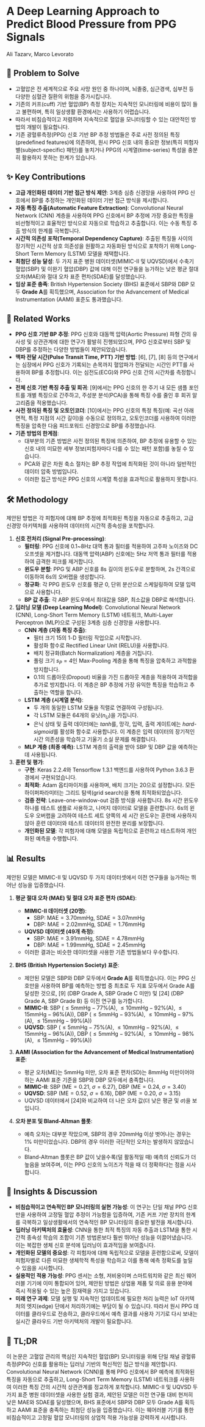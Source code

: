 # A Deep Learning Approach to Predict Blood Pressure from PPG Signals

Ali Tazarv, Marco Levorato

## 🧩 Problem to Solve

- 고혈압은 전 세계적으로 주요 사망 원인 중 하나이며, 뇌졸중, 심근경색, 심부전 등 다양한 심혈관 질환의 위험을 증가시킵니다.
- 기존의 커프(cuff) 기반 혈압(BP) 측정 장치는 지속적인 모니터링에 비용이 많이 들고 불편하며, 특히 일상생활 환경에서는 사용하기 어렵습니다.
- 따라서 비침습적이고 저렴하며 지속적으로 혈압을 모니터링할 수 있는 대안적인 방법의 개발이 필요합니다.
- 기존 광혈류측정(PPG) 신호 기반 BP 추정 방법들은 주로 사전 정의된 특징(predefined features)에 의존하여, 원시 PPG 신호 내의 중요한 정보(특히 피험자별(subject-specific) 패턴)를 놓치거나 PPG의 시계열(time-series) 특성을 충분히 활용하지 못하는 한계가 있습니다.

## ✨ Key Contributions

- **고급 개인화된 데이터 기반 접근 방식 제안**: 3계층 심층 신경망을 사용하여 PPG 신호에서 BP를 추정하는 개인화된 데이터 기반 접근 방식을 제시합니다.
- **자동 특징 추출(Automatic Feature Extraction)**: Convolutional Neural Network (CNN) 계층을 사용하여 PPG 신호에서 BP 추정에 가장 중요한 특징을 비선형적이고 효율적인 방식으로 자동으로 학습하고 추출합니다. 이는 수동 특징 추출 방식의 한계를 극복합니다.
- **시간적 의존성 포착(Temporal Dependency Capture)**: 추출된 특징들 사이의 장기적인 시간적 상호 의존성을 원활하고 자동화된 방식으로 포착하기 위해 Long-Short Term Memory (LSTM) 모델을 채택합니다.
- **최첨단 성능 달성**: 두 가지 표준 병원 데이터셋(MIMIC-II 및 UQVSD)에서 수축기 혈압(SBP) 및 이완기 혈압(DBP) 값에 대해 이전 연구들을 능가하는 낮은 평균 절대 오차(MAE)와 절대 오차 표준 편차(SDAE)를 달성했습니다.
- **임상 표준 충족**: British Hypertension Society (BHS) 표준에서 SBP와 DBP 모두 **Grade A**를 획득했으며, Association for the Advancement of Medical Instrumentation (AAMI) 표준도 통과했습니다.

## 📎 Related Works

- **PPG 신호 기반 BP 추정**: PPG 신호와 대동맥 압력(Aortic Pressure) 파형 간의 유사성 및 상관관계에 대한 연구가 활발히 진행되었으며, PPG 신호로부터 SBP 및 DBP를 추정하는 다양한 방법들이 제안되었습니다.
- **맥파 전달 시간(Pulse Transit Time, PTT) 기반 방법**: [6], [7], [8] 등의 연구에서는 심장에서 PPG 신호가 기록되는 손목까지 혈압파가 전달되는 시간인 PTT를 사용하여 BP를 추정합니다. 이는 심전도(ECG)와 PPG 신호 간의 시간차를 측정합니다.
- **전체 신호 기반 특징 추출 및 회귀**: [9]에서는 PPG 신호의 한 주기 내 모든 샘플 포인트를 개별 특징으로 간주하고, 주성분 분석(PCA)을 통해 특징 수를 줄인 후 회귀 알고리즘을 적용했습니다.
- **사전 정의된 특징 및 오토인코더**: [10]에서는 PPG 신호의 특정 특징(예: 곡선 아래 면적, 특정 지점의 시간 길이)을 수동으로 정의하고, 오토인코더를 사용하여 이러한 특징을 압축한 다음 피드포워드 신경망으로 BP를 추정했습니다.
- **기존 방법의 한계점**:
  - 대부분의 기존 방법은 사전 정의된 특징에 의존하여, BP 추정에 유용할 수 있는 신호 내의 미묘한 세부 정보(피험자마다 다를 수 있는 패턴 포함)를 놓칠 수 있습니다.
  - PCA와 같은 차원 축소 절차는 BP 추정 작업에 최적화된 것이 아니라 일반적인 데이터 압축 방법입니다.
  - 이러한 접근 방식은 PPG 신호의 시계열 특성을 효과적으로 활용하지 못합니다.

## 🛠️ Methodology

제안된 방법은 각 피험자에 대해 BP 추정에 최적화된 특징을 자동으로 추출하고, 고급 신경망 아키텍처를 사용하여 데이터의 시간적 종속성을 포착합니다.

1. **신호 전처리 (Signal Pre-processing)**:
   - **필터링**: PPG 신호에 $0.1$~$8 \text{Hz}$ 대역 통과 필터를 적용하여 고주파 노이즈와 DC 오프셋을 제거합니다. 대동맥 압력(ABP) 신호에는 $5 \text{Hz}$ 저역 통과 필터를 적용하여 급격한 피크를 제거합니다.
   - **윈도우 분할**: PPG 및 ABP 신호를 $8 \text{s}$ 길이의 윈도우로 분할하며, $2 \text{s}$ 간격으로 이동하여 $6 \text{s}$의 오버랩을 생성합니다.
   - **정규화**: 각 PPG 윈도우 신호를 평균 $0$, 단위 분산으로 스케일링하여 모델 입력으로 사용합니다.
   - **BP 값 추출**: 각 ABP 윈도우에서 최대값을 SBP, 최소값을 DBP로 해석합니다.
2. **딥러닝 모델 (Deep Learning Model)**: Convolutional Neural Network (CNN), Long-Short Term Memory (LSTM) 네트워크, Multi-Layer Perceptron (MLP)으로 구성된 3계층 심층 신경망을 사용합니다.
   - **CNN 계층 (자동 특징 추출)**:
     - 필터 크기 $15$의 1-D 필터링 작업으로 시작합니다.
     - 활성화 함수로 Rectified Linear Unit (RELU)을 사용합니다.
     - 배치 정규화(Batch Normalization) 계층을 거칩니다.
     - 풀링 크기 $s_P = 4$인 Max-Pooling 계층을 통해 특징을 압축하고 과적합을 방지합니다.
     - $0.1$의 드롭아웃(Dropout) 비율을 가진 드롭아웃 계층을 적용하여 과적합을 추가로 방지합니다. 이 계층은 BP 추정에 가장 유익한 특징을 학습하고 추출하는 역할을 합니다.
   - **LSTM 계층 (시계열 분석)**:
     - 두 개의 동일한 LSTM 모듈을 직렬로 연결하여 구성됩니다.
     - 각 LSTM 모듈은 $64$개의 유닛($n_U$)을 가집니다.
     - 은닉 상태 및 출력 데이터에는 $tanh$를, 망각, 입력, 출력 게이트에는 $hard\text{-}sigmoid$를 활성화 함수로 사용합니다. 이 계층은 입력 데이터의 장기적인 시간 의존성을 학습하고 기울기 소실 문제를 해결합니다.
   - **MLP 계층 (최종 예측)**: LSTM 계층의 출력을 받아 SBP 및 DBP 값을 예측하는 데 사용됩니다.
3. **훈련 및 평가**:
   - **구현**: Keras 2.2.4와 Tensorflow 1.3.1 백엔드를 사용하여 Python 3.6.3 환경에서 구현되었습니다.
   - **최적화**: Adam 옵티마이저를 사용하며, 배치 크기는 $20$으로 설정합니다. 모든 하이퍼파라미터는 그리드 탐색(grid search)을 통해 최적화되었습니다.
   - **검증 전략**: Leave-one-window-out 검증 방식을 사용합니다. $8 \text{s}$ 시간 윈도우 하나를 테스트 샘플로 사용하고, 나머지 데이터로 모델을 훈련합니다. $6 \text{s}$의 윈도우 오버랩을 고려하여 테스트 세트 양쪽의 세 시간 윈도우는 훈련에 사용하지 않아 훈련 데이터와 테스트 데이터의 완전한 분리를 보장합니다.
   - **개인화된 모델**: 각 피험자에 대해 모델을 독립적으로 훈련하고 테스트하여 개인화된 예측을 수행합니다.

## 📊 Results

제안된 모델은 MIMIC-II 및 UQVSD 두 가지 데이터셋에서 이전 연구들을 능가하는 뛰어난 성능을 입증했습니다.

1. **평균 절대 오차 (MAE) 및 절대 오차 표준 편차 (SDAE)**:

   - **MIMIC-II 데이터셋 (20명)**:
     - SBP: $\text{MAE} = 3.70 \text{mmHg}$, $\text{SDAE} = 3.07 \text{mmHg}$
     - DBP: $\text{MAE} = 2.02 \text{mmHg}$, $\text{SDAE} = 1.76 \text{mmHg}$
   - **UQVSD 데이터셋 (49개 측정)**:
     - SBP: $\text{MAE} = 3.91 \text{mmHg}$, $\text{SDAE} = 4.78 \text{mmHg}$
     - DBP: $\text{MAE} = 1.99 \text{mmHg}$, $\text{SDAE} = 2.45 \text{mmHg}$
   - 이러한 결과는 비슷한 데이터셋을 사용한 기존 방법들보다 우수합니다.

2. **BHS (British Hypertension Society) 표준**:

   - 제안된 모델은 SBP와 DBP 모두에서 **Grade A**를 획득했습니다. 이는 PPG 신호만을 사용하여 BP를 예측하는 방법 중 최초로 두 지표 모두에서 Grade A를 달성한 것으로, [9] (DBP Grade A, SBP Grade C 미만) 및 [24] (DBP Grade A, SBP Grade B) 등 이전 연구를 능가합니다.
   - **MIMIC-II**: SBP ($\le 5 \text{mmHg} - 77\%(\text{A})$, $\le 10 \text{mmHg} - 92\%(\text{A})$, $\le 15 \text{mmHg} - 96\%(\text{A})$), DBP ($\le 5 \text{mmHg} - 93\%(\text{A})$, $\le 10 \text{mmHg} - 97\%(\text{A})$, $\le 15 \text{mmHg} - 99\%(\text{A})$)
   - **UQVSD**: SBP ($\le 5 \text{mmHg} - 75\%(\text{A})$, $\le 10 \text{mmHg} - 92\%(\text{A})$, $\le 15 \text{mmHg} - 96\%(\text{A})$), DBP ($\le 5 \text{mmHg} - 92\%(\text{A})$, $\le 10 \text{mmHg} - 98\%(\text{A})$, $\le 15 \text{mmHg} - 99\%(\text{A})$)

3. **AAMI (Association for the Advancement of Medical Instrumentation) 표준**:

   - 평균 오차(ME)는 $5 \text{mmHg}$ 미만, 오차 표준 편차(SD)는 $8 \text{mmHg}$ 미만이어야 하는 AAMI 표준 기준을 SBP와 DBP 모두에서 충족합니다.
   - **MIMIC-II**: SBP ($\text{ME}=0.21$, $\sigma=6.27$), DBP ($\text{ME}=0.24$, $\sigma=3.40$)
   - **UQVSD**: SBP ($\text{ME}=0.52$, $\sigma=6.16$), DBP ($\text{ME}=0.20$, $\sigma=3.15$)
   - UQVSD 데이터에서 [24]와 비교하여 더 나은 오차 값(더 낮은 평균 및 $\sigma$)을 보입니다.

4. **오차 분포 및 Bland-Altman 플롯**:
   - 예측 오차는 대부분 작았으며, SBP의 경우 $20 \text{mmHg}$ 이상 벗어나는 경우는 $1\%$ 미만이었습니다. DBP의 경우 이러한 극단적인 오차는 발생하지 않았습니다.
   - Bland-Altman 플롯은 BP 값이 낮을수록(덜 활동적일 때) 예측의 신뢰도가 더 높음을 보여주며, 이는 PPG 신호의 노이즈가 적을 때 더 정확하다는 점을 시사합니다.

## 🧠 Insights & Discussion

- **비침습적이고 연속적인 BP 모니터링의 실현 가능성**: 이 연구는 단일 채널 PPG 신호만을 사용하여 고정밀 혈압 추정이 가능함을 입증하여, 기존 커프 기반 장치의 한계를 극복하고 일상생활에서의 연속적인 BP 모니터링의 중요한 발전을 제시합니다.
- **딥러닝 아키텍처의 효율성**: CNN을 통한 최적 특징의 자동 추출과 LSTM을 통한 시간적 종속성 학습의 조합이 기존 방법론보다 훨씬 뛰어난 성능을 이끌어냈습니다. 이는 복잡한 생체 신호 분석에 딥러닝이 효과적임을 보여줍니다.
- **개인화된 모델의 중요성**: 각 피험자에 대해 독립적으로 모델을 훈련함으로써, 모델이 피험자별로 다른 미묘한 생체학적 특성을 학습하고 이를 통해 예측 정확도를 높일 수 있음을 시사합니다.
- **실용적인 적용 가능성**: PPG 센서는 소형, 저비용이며 스마트워치와 같은 최신 웨어러블 기기에 이미 통합되어 있어, 제안된 방법은 상업용 제품 및 의료 응용 분야에 즉시 적용될 수 있는 높은 잠재력을 가지고 있습니다.
- **미래 연구 과제**: 모델 실행 및 지속적인 업데이트에 필요한 처리 능력은 IoT 아키텍처의 엣지(edge) 단에서 처리하기에는 부담이 될 수 있습니다. 따라서 원시 PPG 데이터를 클라우드로 전송하고, 클라우드에서 예측 결과를 사용자 기기로 다시 보내는 실시간 클라우드 기반 아키텍처의 개발이 필요합니다.

## 📌 TL;DR

이 논문은 고혈압 관리의 핵심인 지속적인 혈압(BP) 모니터링을 위해 단일 채널 광혈류측정(PPG) 신호를 활용하는 딥러닝 기반의 혁신적인 접근 방식을 제안합니다. Convolutional Neural Network (CNN)를 통해 PPG 신호에서 BP 예측에 최적화된 특징을 자동으로 추출하고, Long-Short Term Memory (LSTM) 네트워크를 사용하여 이러한 특징 간의 시간적 상관관계를 정교하게 포착합니다. MIMIC-II 및 UQVSD 두 가지 표준 병원 데이터셋을 사용한 실험 결과, 제안된 모델은 이전 연구들 대비 현저히 낮은 MAE와 SDAE를 달성했으며, BHS 표준에서 SBP와 DBP 모두 Grade A를 획득하고 AAMI 표준을 충족하는 최첨단 성능을 입증했습니다. 이는 웨어러블 기기를 통한 비침습적이고 고정밀 혈압 모니터링의 상업적 적용 가능성을 강력하게 시사합니다.
